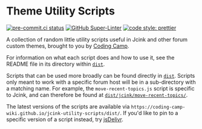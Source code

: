 # Theme Utility Scripts

[![pre-commit.ci status](https://results.pre-commit.ci/badge/github/coding-camp-wiki/jcink-utility-scripts/main.svg)](https://results.pre-commit.ci/latest/github/coding-camp-wiki/jcink-utility-scripts/main)
[![GitHub Super-Linter](https://github.com/coding-camp-wiki/jcink-utility-scripts/actions/workflows/linter.yml/badge.svg)](https://github.com/marketplace/actions/super-linter)
[![code style: prettier](https://img.shields.io/badge/code_style-prettier-ff69b4.svg)](https://github.com/prettier/prettier)

A collection of random little utility scripts useful in Jcink and other forum custom themes, brought to you by [Coding Camp](https://coding-camp.tumblr.com).

For information on what each script does and how to use it, see the README file in its directory within [`dist`](/dist).

Scripts that can be used more broadly can be found directly in [`dist`](/dist). Scripts only meant to work with a specific forum host will be in a sub-directory with a matching name. For example, the `move-recent-topics.js` script is specific to Jcink, and can therefore be found at [`dist/jcink/move-recent-topics/`](/dist/jcink/move-recent-topics).

The latest versions of the scripts are available via `https://coding-camp-wiki.github.io/jcink-utility-scripts/dist/`. If you'd like to pin to a specific version of a script instead, try [jsDelivr](https://www.jsdelivr.com/).
